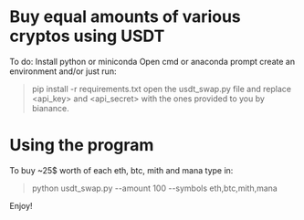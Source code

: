 # Buy equal amounts of various cryptos using USDT #
To do: Install python or miniconda
Open cmd or anaconda prompt
create an environment and/or just run:
 > pip install -r requirements.txt
open the usdt_swap.py file and replace <api_key> and <api_secret> with the ones provided to you by bianance.

# Using the program #
To buy ~25$ worth of each eth, btc, mith and mana type in:
 > python usdt_swap.py --amount 100 --symbols eth,btc,mith,mana

Enjoy!